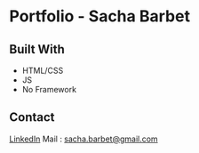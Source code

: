 # Portfolio - Sacha Barbet
## Built With
- HTML/CSS
- JS
- No Framework
## Contact
[LinkedIn](https://www.linkedin.com/in/sacha-barbet-8b6ab6219/)
Mail : sacha.barbet@gmail.com
